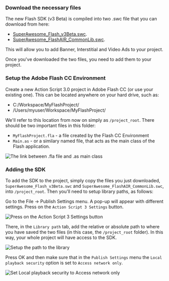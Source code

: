 ### Download the necessary files

The new Flash SDK (v3 Beta) is compiled into two .swc file that you can download from here:
* [SuperAwesome_Flash_v3Beta.swc](https://github.com/SuperAwesomeLTD/sa-flash-sdk/blob/v3_beta/bin/SuperAwesome_Flash_v3Beta.swc?raw=true).
* [SuperAwesome_FlashAIR_CommonLib.swc](https://github.com/SuperAwesomeLTD/sa-flash-sdk/blob/v3_beta/bin/SuperAwesome_FlashAIR_CommonLib.swc?raw=true).

This will allow you to add Banner, Interstitial and Video Ads to your project.

Once you've downloaded the two files, you need to add them to your project.

### Setup the Adobe Flash CC Environment

Create a new Action Script 3.0 project in Adobe Flash CC (or use your existing one). This can be located anywhere on your hard drive, such as:

  * C:/Workspace/MyFlashProject/
  * /Users/myuser/Workspace/MyFlashProject/

We'll refer to this location from now on simply as `/project_root`. There should be two important files in this folder:
  * `MyFlashProject.fla` - a file created by the Flash CC Environment
  * `Main.as` - or a similary named file, that acts as the main class of the Flash application.

![](img/flash_main.png "The link between .fla file and .as main class")

### Adding the SDK

To add the SDK to the project, simply copy the files you just downloaded, `SuperAwesome_Flash_v3Beta.swc` and `SuperAwesome_FlashAIR_CommonLib.swc`, into `/project_root`. 
Then you'll need to setup library paths, as follows:

Go to the File -> Publish Settings menu. A pop-up will appear with different settings. Press on the `Action Script 3 Settings` button.

![](img/flash_settings_1.png "Press on the Action Script 3 Settings button")

There, in the `Library path` tab, add the relative or absolute path to where you have saved the two files (in this case, the `/project_root` folder). In this way, your whole project will have access to the SDK.

![](img/flash_settings_2.png "Setup the path to the library")

Press OK and then make sure that in the `Publish Settings` menu the `Local playback security` option is set to `Access network only`.

![](img/flash_settings_3.png "Set Local playback security to Access network only")


